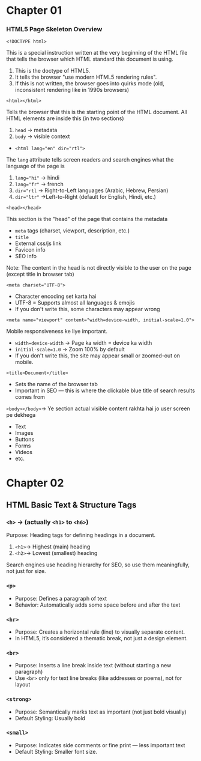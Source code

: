 # Chapter 01 
### HTML5 Page Skeleton Overview 
`<!DOCTYPE html>`

This is a special instruction written at the very beginning of the HTML file that tells the browser which HTML standard this document is using.

1. This is the doctype of HTML5.
2. It tells the browser "use modern HTML5 rendering rules".
3. If this is not written, the browser goes into quirks mode (old, inconsistent rendering like in 1990s browsers)

`<html></html>`

Tells the browser that this is the starting point of the HTML document.
All HTML elements are inside this (in two sections)
1. `head` → metadata
2. `body` → visible context


- `<html lang="en" dir="rtl">`

The `lang` attribute tells screen readers and search engines what the language of the page is
1. `lang="hi"` → hindi
2. `lang="fr"` → french
3. `dir="rtl` → Right-to-Left languages (Arabic, Hebrew, Persian)
4. `dir="ltr"` →Left-to-Right (default for English, Hindi, etc.)


`<head></head>`

This section is the "head" of the page that contains the metadata
- `meta` tags (charset, viewport, description, etc.)
- `title`
- External css/js link
- Favicon info
- SEO info

Note: The content in the head is not directly visible to the user on the page (except title in browser tab)

`<meta charset="UTF-8">`
- Character encoding set karta hai
 - UTF-8 = Supports almost all languages & emojis
 - If you don't write this, some characters may appear wrong 

 `<meta name="viewport" content="width=device-width, initial-scale=1.0">
`

Mobile responsiveness ke liye important.

- `width=device-width` → Page ka width = device ka width
- `initial-scale=1.0` → Zoom 100% by default
- If you don't write this, the site may appear small or zoomed-out on mobile.

`<title>Document</title>`
- Sets the name of the browser tab
- Important in SEO — this is where the clickable blue title of search results comes from

`<body></body>`→ Ye section actual visible content rakhta hai jo user screen pe dekhega
- Text
- Images
- Buttons
- Forms
- Videos
- etc.

#  Chapter 02
## HTML Basic Text & Structure Tags

### `<h>` → (actually `<h1>` to `<h6>`)

Purpose: Heading tags for defining headings in a document.
1. `<h1>`→ Highest (main) heading
2. `<h2>`→ Lowest (smallest) heading

Search engines use heading hierarchy for SEO, so use them meaningfully, not just for size.

### `<p>` 
- Purpose: Defines a paragraph of text
- Behavior: Automatically adds some space before and after the text

### `<hr>`
- Purpose: Creates a horizontal rule (line) to visually separate content.
- In HTML5, it’s considered a thematic break, not just a design element.

### `<br>`
- Purpose: Inserts a line break inside text (without starting a new paragraph)
- Use `<br>` only for text line breaks (like addresses or poems), not for layout

### `<strong>`
- Purpose: Semantically marks text as important (not just bold visually)
- Default Styling: Usually bold

### `<small>`
- Purpose: Indicates side comments or fine print — less important text
- Default Styling: Smaller font size.

